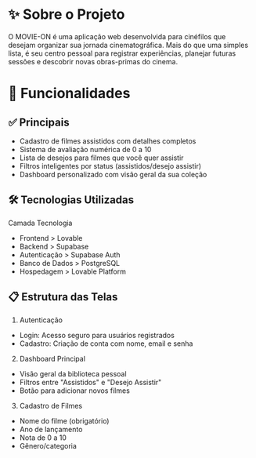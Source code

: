 #  ✨ Sobre o Projeto
O MOVIE-ON é uma aplicação web desenvolvida para cinéfilos que desejam organizar sua jornada cinematográfica. 
Mais do que uma simples lista, é seu centro pessoal para registrar experiências, planejar futuras sessões e descobrir novas obras-primas do cinema.

# 🚀 Funcionalidades
## ✅ Principais
* Cadastro de filmes assistidos com detalhes completos
* Sistema de avaliação numérica de 0 a 10
* Lista de desejos para filmes que você quer assistir
* Filtros inteligentes por status (assistidos/desejo assistir)
* Dashboard personalizado com visão geral da sua coleção

## 🛠️ Tecnologias Utilizadas
Camada	Tecnologia
- Frontend > Lovable
- Backend	> Supabase
- Autenticação	> Supabase Auth
- Banco de Dados > PostgreSQL
- Hospedagem >	Lovable Platform

## 📋 Estrutura das Telas
1. Autenticação
* Login: Acesso seguro para usuários registrados
* Cadastro: Criação de conta com nome, email e senha

2. Dashboard Principal
* Visão geral da biblioteca pessoal
* Filtros entre "Assistidos" e "Desejo Assistir"
* Botão para adicionar novos filmes

3. Cadastro de Filmes
* Nome do filme (obrigatório)
* Ano de lançamento
* Nota de 0 a 10
* Gênero/categoria

